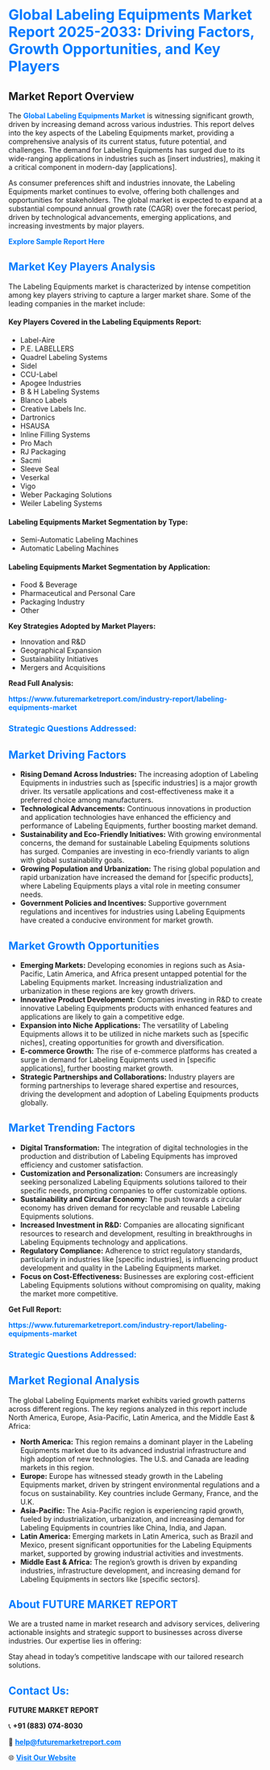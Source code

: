 <h1 style="color: #007BFF;">Global Labeling Equipments Market Report 2025-2033: Driving Factors, Growth Opportunities, and Key Players</h1>

<section id="overview">
<h2>Market Report Overview</h2>
<p>The <a href="https://www.futuremarketreport.com/industry-report/labeling-equipments-market" style="color: #007BFF; text-decoration: none;"><strong>Global Labeling Equipments Market</strong></a> is witnessing significant growth, driven by increasing demand across various industries. This report delves into the key aspects of the Labeling Equipments market, providing a comprehensive analysis of its current status, future potential, and challenges. The demand for Labeling Equipments has surged due to its wide-ranging applications in industries such as [insert industries], making it a critical component in modern-day [applications].</p>
<p>As consumer preferences shift and industries innovate, the Labeling Equipments market continues to evolve, offering both challenges and opportunities for stakeholders. The global market is expected to expand at a substantial compound annual growth rate (CAGR) over the forecast period, driven by technological advancements, emerging applications, and increasing investments by major players.</p>
</section>

<section id="overview">
<p><a href="https://www.futuremarketreport.com/request-sample/reportId=85403" style="color: #007BFF; text-decoration: none;"><strong>Explore Sample Report Here</strong></a></p>
</section>

<section id="key-players">
<h2 style="color: #007BFF;">Market Key Players Analysis</h2>
<p>The Labeling Equipments market is characterized by intense competition among key players striving to capture a larger market share. Some of the leading companies in the market include:</p>
<h4>Key Players Covered in the Labeling Equipments Report:</h4>
<ul><li>Label-Aire</li><li>P.E. LABELLERS</li><li>Quadrel Labeling Systems</li><li>Sidel</li><li>CCU-Label</li><li>Apogee Industries</li><li>B &amp; H Labeling Systems</li><li>Blanco Labels</li><li>Creative Labels Inc.</li><li>Dartronics</li><li>HSAUSA</li><li>Inline Filling Systems</li><li>Pro Mach</li><li>RJ Packaging</li><li>Sacmi</li><li>Sleeve Seal</li><li>Veserkal</li><li>Vigo</li><li>Weber Packaging Solutions</li><li>Weiler Labeling Systems</li></ul>
<h4>Labeling Equipments Market Segmentation by Type:</h4>
<ul><li>Semi-Automatic Labeling Machines</li><li>Automatic Labeling Machines</li></ul>

<h4>Labeling Equipments Market Segmentation by Application:</h4>
<ul><li>Food &amp; Beverage</li><li>Pharmaceutical and Personal Care</li><li>Packaging Industry</li><li>Other</li></ul>
<p><strong>Key Strategies Adopted by Market Players:</strong></p>
<ul>
<li>Innovation and R&D</li>
<li>Geographical Expansion</li>
<li>Sustainability Initiatives</li>
<li>Mergers and Acquisitions</li>
</ul>
</section>

<section>
<p><strong>Read Full Analysis: </strong></p><a href="https://www.futuremarketreport.com/industry-report/labeling-equipments-market" style="color: #007BFF; text-decoration: none;"><strong>https://www.futuremarketreport.com/industry-report/labeling-equipments-market</strong></a>
<h3 style="color: #007BFF;">Strategic Questions Addressed:</h3>
</section>

<section id="driving-factors">
<h2 style="color: #007BFF;">Market Driving Factors</h2>
<ul>
<li><strong>Rising Demand Across Industries:</strong> The increasing adoption of Labeling Equipments in industries such as [specific industries] is a major growth driver. Its versatile applications and cost-effectiveness make it a preferred choice among manufacturers.</li>
<li><strong>Technological Advancements:</strong> Continuous innovations in production and application technologies have enhanced the efficiency and performance of Labeling Equipments, further boosting market demand.</li>
<li><strong>Sustainability and Eco-Friendly Initiatives:</strong> With growing environmental concerns, the demand for sustainable Labeling Equipments solutions has surged. Companies are investing in eco-friendly variants to align with global sustainability goals.</li>
<li><strong>Growing Population and Urbanization:</strong> The rising global population and rapid urbanization have increased the demand for [specific products], where Labeling Equipments plays a vital role in meeting consumer needs.</li>
<li><strong>Government Policies and Incentives:</strong> Supportive government regulations and incentives for industries using Labeling Equipments have created a conducive environment for market growth.</li>
</ul>
</section>

<section id="growth-opportunities">
<h2 style="color: #007BFF;">Market Growth Opportunities</h2>
<ul>
<li><strong>Emerging Markets:</strong> Developing economies in regions such as Asia-Pacific, Latin America, and Africa present untapped potential for the Labeling Equipments market. Increasing industrialization and urbanization in these regions are key growth drivers.</li>
<li><strong>Innovative Product Development:</strong> Companies investing in R&D to create innovative Labeling Equipments products with enhanced features and applications are likely to gain a competitive edge.</li>
<li><strong>Expansion into Niche Applications:</strong> The versatility of Labeling Equipments allows it to be utilized in niche markets such as [specific niches], creating opportunities for growth and diversification.</li>
<li><strong>E-commerce Growth:</strong> The rise of e-commerce platforms has created a surge in demand for Labeling Equipments used in [specific applications], further boosting market growth.</li>
<li><strong>Strategic Partnerships and Collaborations:</strong> Industry players are forming partnerships to leverage shared expertise and resources, driving the development and adoption of Labeling Equipments products globally.</li>
</ul>
</section>

<section id="trending-factors">
<h2 style="color: #007BFF;">Market Trending Factors</h2>
<ul>
<li><strong>Digital Transformation:</strong> The integration of digital technologies in the production and distribution of Labeling Equipments has improved efficiency and customer satisfaction.</li>
<li><strong>Customization and Personalization:</strong> Consumers are increasingly seeking personalized Labeling Equipments solutions tailored to their specific needs, prompting companies to offer customizable options.</li>
<li><strong>Sustainability and Circular Economy:</strong> The push towards a circular economy has driven demand for recyclable and reusable Labeling Equipments solutions.</li>
<li><strong>Increased Investment in R&D:</strong> Companies are allocating significant resources to research and development, resulting in breakthroughs in Labeling Equipments technology and applications.</li>
<li><strong>Regulatory Compliance:</strong> Adherence to strict regulatory standards, particularly in industries like [specific industries], is influencing product development and quality in the Labeling Equipments market.</li>
<li><strong>Focus on Cost-Effectiveness:</strong> Businesses are exploring cost-efficient Labeling Equipments solutions without compromising on quality, making the market more competitive.</li>
</ul>
</section>

<section>
<p><strong>Get Full Report: </strong></p><a href="https://www.futuremarketreport.com/industry-report/labeling-equipments-market" style="color: #007BFF; text-decoration: none;"><strong>https://www.futuremarketreport.com/industry-report/labeling-equipments-market</strong></a>
<h3 style="color: #007BFF;">Strategic Questions Addressed:</h3>
</section>


<section id="regional-analysis">
<h2 style="color: #007BFF;">Market Regional Analysis</h2>
<p>The global Labeling Equipments market exhibits varied growth patterns across different regions. The key regions analyzed in this report include North America, Europe, Asia-Pacific, Latin America, and the Middle East & Africa:</p>
<ul>
<li><strong>North America:</strong> This region remains a dominant player in the Labeling Equipments market due to its advanced industrial infrastructure and high adoption of new technologies. The U.S. and Canada are leading markets in this region.</li>
<li><strong>Europe:</strong> Europe has witnessed steady growth in the Labeling Equipments market, driven by stringent environmental regulations and a focus on sustainability. Key countries include Germany, France, and the U.K.</li>
<li><strong>Asia-Pacific:</strong> The Asia-Pacific region is experiencing rapid growth, fueled by industrialization, urbanization, and increasing demand for Labeling Equipments in countries like China, India, and Japan.</li>
<li><strong>Latin America:</strong> Emerging markets in Latin America, such as Brazil and Mexico, present significant opportunities for the Labeling Equipments market, supported by growing industrial activities and investments.</li>
<li><strong>Middle East & Africa:</strong> The region’s growth is driven by expanding industries, infrastructure development, and increasing demand for Labeling Equipments in sectors like [specific sectors].</li>
</ul>
</section>

<footer>
<h2 style="color: #007BFF;">About FUTURE MARKET REPORT</h2>
<p>We are a trusted name in market research and advisory services, delivering actionable insights and strategic support to businesses across diverse industries. Our expertise lies in offering:</p>

<p>Stay ahead in today’s competitive landscape with our tailored research solutions.</p>

<h2 style="color: #007BFF;">Contact Us:</h2>
<p><strong>FUTURE MARKET REPORT</strong></p>
<p>📞 <strong>+91 (883) 074-8030</strong></p>
<p>📧 <strong><a href="mailto:help@futuremarketreport.com" style="color: #007BFF;">help@futuremarketreport.com</a></strong></p>
<p>🌐 <strong><a href="https://www.futuremarketreport.com/" style="color: #007BFF;">Visit Our Website</a></strong></p>
</footer>
